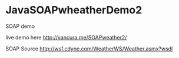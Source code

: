 # JavaSOAPwheatherDemo2
SOAP demo

live demo here
http://vancura.me/SOAPweather2/

SOAP Source
http://wsf.cdyne.com/WeatherWS/Weather.asmx?wsdl
